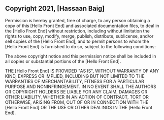 ## Copyright 2021, [Hassaan Baig]

Permission is hereby granted, free of charge, to any person obtaining a copy of this [Hello Front End] and associated documentation files, to deal in the [Hello Front End] without restriction, including without limitation the rights to use, copy, modify, merge, publish, distribute, sublicense, and/or sell copies of the [Hello Front End], and to permit persons to whom the [Hello Front End] is furnished to do so, subject to the following conditions:

The above copyright notice and this permission notice shall be included in all copies or substantial portions of the [Hello Front End].

THE [Hello Front End] IS PROVIDED "AS IS", WITHOUT WARRANTY OF ANY KIND, EXPRESS OR IMPLIED, INCLUDING BUT NOT LIMITED TO THE WARRANTIES OF MERCHANTABILITY, FITNESS FOR A PARTICULAR PURPOSE AND NONINFRINGEMENT. IN NO EVENT SHALL THE AUTHORS OR COPYRIGHT HOLDERS BE LIABLE FOR ANY CLAIM, DAMAGES OR OTHER LIABILITY, WHETHER IN AN ACTION OF CONTRACT, TORT OR OTHERWISE, ARISING FROM, OUT OF OR IN CONNECTION WITH THE [Hello Front End] OR THE USE OR OTHER DEALINGS IN THE [Hello Front End].
